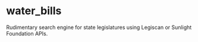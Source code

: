 # water_bills
Rudimentary search engine for state legislatures using Legiscan or Sunlight Foundation APIs.
